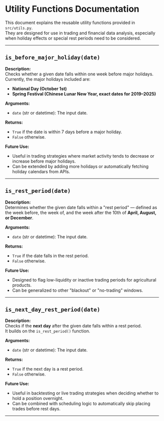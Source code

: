 # Utility Functions Documentation

This document explains the reusable utility functions provided in `src/utils.py`.  
They are designed for use in trading and financial data analysis, especially when 
holiday effects or special rest periods need to be considered.

---

## `is_before_major_holiday(date)`

**Description:**  
Checks whether a given date falls within one week before major holidays.  
Currently, the major holidays included are:
- **National Day (October 1st)**  
- **Spring Festival (Chinese Lunar New Year, exact dates for 2019–2025)**  

**Arguments:**  
- `date` (str or datetime): The input date.

**Returns:**  
- `True` if the date is within 7 days before a major holiday.  
- `False` otherwise.  

**Future Use:**  
- Useful in trading strategies where market activity tends to decrease or increase before major holidays.  
- Can be extended by adding more holidays or automatically fetching holiday calendars from APIs.

---

## `is_rest_period(date)`

**Description:**  
Determines whether the given date falls within a "rest period" — defined as the 
week before, the week of, and the week after the 10th of **April, August, or December**.  

**Arguments:**  
- `date` (str or datetime): The input date.  

**Returns:**  
- `True` if the date falls in the rest period.  
- `False` otherwise.  

**Future Use:**  
- Designed to flag low-liquidity or inactive trading periods for agricultural products.  
- Can be generalized to other "blackout" or "no-trading" windows.  

---

## `is_next_day_rest_period(date)`

**Description:**  
Checks if the **next day** after the given date falls within a rest period.  
It builds on the `is_rest_period()` function.  

**Arguments:**  
- `date` (str or datetime): The input date.  

**Returns:**  
- `True` if the next day is a rest period.  
- `False` otherwise.  

**Future Use:**  
- Useful in backtesting or live trading strategies when deciding whether to hold a position overnight.  
- Can be combined with scheduling logic to automatically skip placing trades before rest days.  

---

